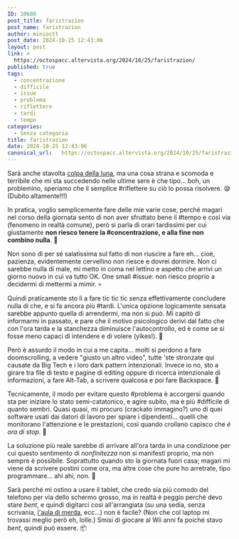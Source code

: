 ```yaml
---
ID: 10688
post_title: faristrazion
post_name: faristrazion
author: minioctt
post_date: 2024-10-25 12:43:06
layout: post
link: >
  https://octospacc.altervista.org/2024/10/25/faristrazion/
published: true
tags:
  - concentrazione
  - difficile
  - issue
  - problema
  - riflettere
  - tardi
  - tempo
categories:
  - Senza categoria
title: faristrazion
date: 2024-10-25 12:43:06
canonical_url:   https://octospacc.altervista.org/2024/10/25/faristrazion/
---
```

<!-- wp:paragraph -->
<p>Sarà anche stavolta <a href="/microblog-mirror/2024/10/24/doodlunaggio/">colpa della luna</a>, ma una cosa strana e scomoda e terribile che mi sta succedendo nelle ultime sere è che tipo... boh, un problemino, speriamo che il semplice #riflettere su ciò lo possa risolvere. 😪 (Dubito altamente!!!)</p>
<!-- /wp:paragraph -->

<!-- wp:paragraph -->
<p>In pratica, voglio semplicemente fare delle mie varie cose, perché magari nel corso della giornata sento di&nbsp;non aver sfruttato bene il #tempo e così via (fenomeno in realtà comune), però si parla di orari tardissimi per cui giustamente <strong>non riesco tenere la #concentrazione, e alla fine non combino nulla</strong>. 🥴</p>
<!-- /wp:paragraph -->

<!-- wp:paragraph -->
<p>Non sono di per sé salatissima sul fatto di non riuscire a fare eh... cioè, pazienza, evidentemente cervellino non riesce e dovrei dormire. Non ci sarebbe nulla di male, mi metto in coma nel lettino e aspetto che arrivi un giorno nuovo in cui va tutto OK. One small #issue: non riesco proprio a decidermi di mettermi a mimir. 💀</p>
<!-- /wp:paragraph -->

<!-- wp:paragraph -->
<p>Quindi praticamente sto lì a fare tic tic tic senza effettivamente concludere nulla di che, e si fa ancora più #tardi. L'unica opzione logicamente sensata sarebbe appunto quella di arrendermi, ma non si può. Mi capitò di informarmi in passato, e pare che il motivo psicologico derivi dal fatto che con l'ora tarda e la stanchezza diminuisce l'autocontrollo, ed è come se si fosse meno capaci di intendere e di volere (yikes!). 😤</p>
<!-- /wp:paragraph -->

<!-- wp:paragraph -->
<p>Però è assurdo il modo in cui a me capita... molti si perdono a fare doomscrolling, a vedere "giusto un altro video", tutte 'ste stronzate qui causate da Big Tech e i loro dark pattern intenzionali. Invece io no, sto a girare tra file di testo e pagine di editing oppure di ricerca intenzionale di informazioni, a fare Alt-Tab, a scrivere qualcosa e poi fare Backspace. 🎐</p>
<!-- /wp:paragraph -->

<!-- wp:paragraph -->
<p>Tecnicamente, il modo per evitare questo #problema è accorgersi quando sta per iniziare lo stato semi-catatonico, e agire subito, ma è più #difficile di quanto sembri. Quasi quasi, mi procuro (crackato immagino?) uno di quei software usati dai datori di lavoro per spiare i dipendenti... quelli che monitorano l'attenzione e le prestazioni, così quando crollano capisco che <em>è ora di stop</em>. 🚨</p>
<!-- /wp:paragraph -->

<!-- wp:paragraph -->
<p>La soluzione più reale sarebbe di arrivare all'ora tarda in una condizione per cui questo sentimento di <em>nonfinitezza</em> non si manifesti proprio, ma non sempre è possibile. Soprattutto quando sto la giornata fuori casa; magari mi viene da scrivere postini come ora, ma altre cose che pure ho arretrate, tipo programmare... ahi ahi, non. 🔏</p>
<!-- /wp:paragraph -->

<!-- wp:paragraph -->
<p>Sarà perché mi ostino a usare il tablet, che credo sia più comodo del telefono per via dello schermo grosso, ma in realtà è peggio perché devo stare <em>bent</em>, e quindi digitarci così all'arrangiata (su una sedia, senza scrivania, <a href="/microblog-mirror/2024/10/23/10648/">l'aula di merda</a>, ecc...) non è facile? (Non che col laptop mi trovassi meglio però eh, lolle.) Smisi di giocare al Wii anni fa poiché stavo <em>bent</em>, quindi può essere. 📦</p>
<!-- /wp:paragraph -->